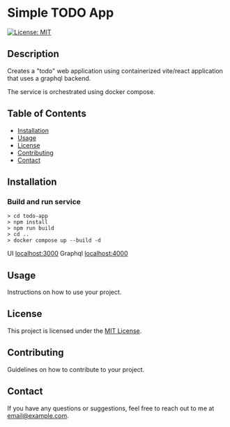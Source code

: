 # Simple TODO App

[![License: MIT](https://img.shields.io/badge/License-MIT-yellow.svg)](https://opensource.org/licenses/MIT)

## Description

Creates a "todo" web application using containerized vite/react application that uses a graphql backend.

The service is orchestrated using docker compose.

## Table of Contents

- [Installation](#installation)
- [Usage](#usage)
- [License](#license)
- [Contributing](#contributing)
- [Contact](#contact)

## Installation

### Build and run service
~~~
> cd todo-app
> npm install
> npm run build
> cd ..
> docker compose up --build -d
~~~
UI
[localhost:3000](http://localhost:3000/)
Graphql
[localhost:4000](http://localhost:4000/)

## Usage

Instructions on how to use your project.

## License

This project is licensed under the [MIT License](https://opensource.org/licenses/MIT).

## Contributing

Guidelines on how to contribute to your project.

## Contact

If you have any questions or suggestions, feel free to reach out to me at [email@example.com](mailto:email@example.com).